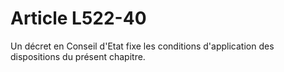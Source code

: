 # Article L522-40

Un décret en Conseil d'Etat fixe les conditions d'application des dispositions du présent chapitre.